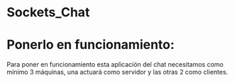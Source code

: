 # Sockets_Chat
<h1>Ponerlo en funcionamiento:</h1>
<p>Para poner en funcionamiento esta aplicación del chat necesitamos como mínimo 3 máquinas, una actuará como servidor y las otras 2 como clientes.<p>
